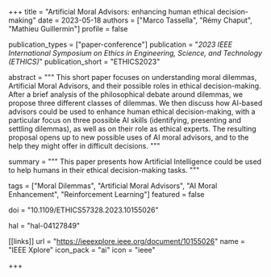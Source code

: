 +++
title = "Artificial Moral Advisors: enhancing human ethical decision-making"
date = 2023-05-18
authors = ["Marco Tassella", "Rémy Chaput", "Mathieu Guillermin"]
profile = false

publication_types = ["paper-conference"]
publication = "*2023 IEEE International Symposium on Ethics in Engineering, Science, and Technology (ETHICS)*"
publication_short = "ETHICS2023"

abstract = """
This short paper focuses on understanding moral dilemmas, Artificial Moral
Advisors, and their possible roles in ethical decision-making. After a brief
analysis of the philosophical debate around dilemmas, we propose three different
classes of dilemmas. We then discuss how AI-based advisors could be used to
enhance human ethical decision-making, with a particular focus on three possible
AI skills (identifying, presenting and settling dilemmas), as well as on their
role as ethical experts. The resulting proposal opens up to new possible uses
of AI moral advisors, and to the help they might offer in difficult decisions.
"""

summary = """
This paper presents how Artificial Intelligence could be used to help humans
in their ethical decision-making tasks.
"""

tags = ["Moral Dilemmas", "Artificial Moral Advisors", "AI Moral Enhancement",
"Reinforcement Learning"]
featured = false

doi = "10.1109/ETHICS57328.2023.10155026"

hal = "hal-04127849"

[[links]]
url = "https://ieeexplore.ieee.org/document/10155026"
name = "IEEE Xplore"
icon_pack = "ai"
icon = "ieee"

+++

